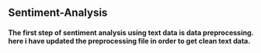 ## Sentiment-Analysis

<h4> The first step of sentiment analysis using text data is data preprocessing. here i have updated the preprocessing file in order to get clean text data. </h4>
